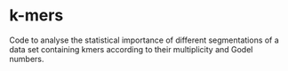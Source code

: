 # k-mers
Code to analyse the statistical importance of different segmentations of a data set containing kmers according to their multiplicity and Godel numbers.
